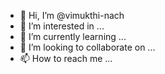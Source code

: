 - 👋 Hi, I’m @vimukthi-nach
- 👀 I’m interested in ...
- 🌱 I’m currently learning ...
- 💞️ I’m looking to collaborate on ...
- 📫 How to reach me ...

<!---
vimukthi-nach/vimukthi-nach is a ✨ special ✨ repository because its `README.md` (this file) appears on your GitHub profile.
You can click the Preview link to take a look at your changes.
--->
